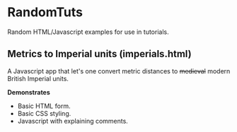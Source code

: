 # RandomTuts
Random HTML/Javascript examples for use in tutorials.

## Metrics to Imperial units (imperials.html)
A Javascript app that let's one convert metric distances to ~~medieval~~ modern British Imperial units.

**Demonstrates**
- Basic HTML form.
- Basic CSS styling.
- Javascript with explaining comments.
